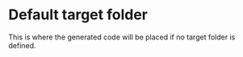 Default target folder
=====================

This is where the generated code will be placed if no target folder is defined.
